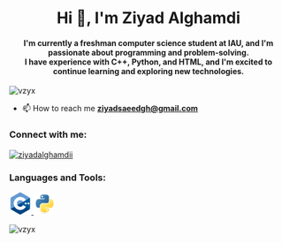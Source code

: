 <h1 align="center">Hi 👋, I'm Ziyad Alghamdi</h1>
<h4 align="center">I'm currently a freshman computer science student at IAU, and I'm passionate about programming and problem-solving.<br>I have experience with C++, Python, and HTML, and I'm excited to continue learning and exploring new technologies.</h4>

<p align="left"> <img src="https://komarev.com/ghpvc/?username=vzyx&label=Profile%20views&color=0e75b6&style=flat" alt="vzyx" /> </p>

- 📫 How to reach me **ziyadsaeedgh@gmail.com**

<h3 align="left">Connect with me:</h3>
<p align="left">
<a href="https://linkedin.com/in/ziyadalghamdii" target="blank"><img align="center" src="https://raw.githubusercontent.com/rahuldkjain/github-profile-readme-generator/master/src/images/icons/Social/linked-in-alt.svg" alt="ziyadalghamdii" height="30" width="40" /></a>
</p>

<h3 align="left">Languages and Tools:</h3>
<p align="left"> <a href="https://www.w3schools.com/cpp/" target="_blank" rel="noreferrer"> <img src="https://raw.githubusercontent.com/devicons/devicon/master/icons/cplusplus/cplusplus-original.svg" alt="cplusplus" width="40" height="40"/> </a> <a href="https://www.python.org" target="_blank" rel="noreferrer"> <img src="https://raw.githubusercontent.com/devicons/devicon/master/icons/python/python-original.svg" alt="python" width="40" height="40"/> </a> </p>

<p><img align="center" src="https://github-readme-stats.vercel.app/api/top-langs?username=vzyx&show_icons=true&locale=en&layout=compact" alt="vzyx" /></p>
